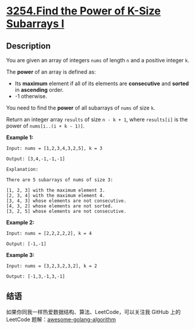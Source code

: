 # [3254.Find the Power of K-Size Subarrays I][title]

## Description
You are given an array of integers `nums` of length `n` and a positive integer `k`.

The **power** of an array is defined as:

- Its **maximum** element if all of its elements are **consecutive** and **sorted** in **ascending** order.
- -1 otherwise.

You need to find the **power** of all subarrays of `nums` of size `k`.

Return an integer array `results` of size `n - k + 1`, where `results[i]` is the power of `nums[i..(i + k - 1)]`.

**Example 1:**

```
Input: nums = [1,2,3,4,3,2,5], k = 3

Output: [3,4,-1,-1,-1]

Explanation:

There are 5 subarrays of nums of size 3:

[1, 2, 3] with the maximum element 3.
[2, 3, 4] with the maximum element 4.
[3, 4, 3] whose elements are not consecutive.
[4, 3, 2] whose elements are not sorted.
[3, 2, 5] whose elements are not consecutive.
```

**Example 2:**

```
Input: nums = [2,2,2,2,2], k = 4

Output: [-1,-1]
```

**Example 3:**

```
Input: nums = [3,2,3,2,3,2], k = 2

Output: [-1,3,-1,3,-1]
```

## 结语

如果你同我一样热爱数据结构、算法、LeetCode，可以关注我 GitHub 上的 LeetCode 题解：[awesome-golang-algorithm][me]

[title]: https://leetcode.com/problems/find-the-power-of-k-size-subarrays-i/
[me]: https://github.com/kylesliu/awesome-golang-algorithm
